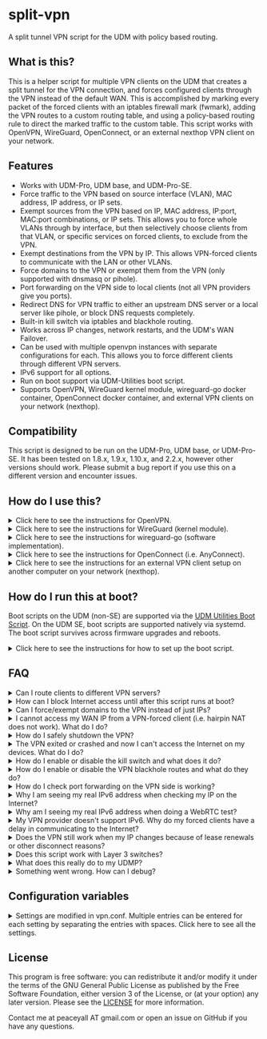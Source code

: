 # split-vpn
A split tunnel VPN script for the UDM with policy based routing.

## What is this?

This is a helper script for multiple VPN clients on the UDM that creates a split tunnel for the VPN connection, and forces configured clients through the VPN instead of the default WAN. This is accomplished by marking every packet of the forced clients with an iptables firewall mark (fwmark), adding the VPN routes to a custom routing table, and using a policy-based routing rule to direct the marked traffic to the custom table. This script works with OpenVPN, WireGuard, OpenConnect, or an external nexthop VPN client on your network. 

## Features

* Works with UDM-Pro, UDM base, and UDM-Pro-SE.
* Force traffic to the VPN based on source interface (VLAN), MAC address, IP address, or IP sets.
* Exempt sources from the VPN based on IP, MAC address, IP:port, MAC:port combinations, or IP sets. This allows you to force whole VLANs through by interface, but then selectively choose clients from that VLAN, or specific services on forced clients, to exclude from the VPN.
* Exempt destinations from the VPN by IP. This allows VPN-forced clients to communicate with the LAN or other VLANs.
* Force domains to the VPN or exempt them from the VPN (only supported with dnsmasq or pihole). 
* Port forwarding on the VPN side to local clients (not all VPN providers give you ports).
* Redirect DNS for VPN traffic to either an upstream DNS server or a local server like pihole, or block DNS requests completely.
* Built-in kill switch via iptables and blackhole routing.
* Works across IP changes, network restarts, and the UDM's WAN Failover.  
* Can be used with multiple openvpn instances with separate configurations for each. This allows you to force different clients through different VPN servers. 
* IPv6 support for all options.
* Run on boot support via UDM-Utilities boot script.
* Supports OpenVPN, WireGuard kernel module, wireguard-go docker container, OpenConnect docker container, and external VPN clients on your network (nexthop).

## Compatibility

This script is designed to be run on the UDM-Pro, UDM base, or UDM-Pro-SE. It has been tested on 1.8.x, 1.9.x, 1.10.x, and 2.2.x, however other versions should work. Please submit a bug report if you use this on a different version and encounter issues. 

## How do I use this?

<details>
  <summary>Click here to see the instructions for OpenVPN.</summary>

1. SSH into the UDM/P (assuming it's on 192.168.1.254).

    ```sh
    ssh root@192.168.1.254
    ```
    
2. Download the scripts package, extract it to `/mnt/data/split-vpn/vpn`, and give it executable permissions.

    ```sh
    cd /mnt/data
    mkdir -p /mnt/data/split-vpn && cd /mnt/data/split-vpn
    curl -L https://github.com/peacey/split-vpn/archive/main.zip | unzip - -o
    cp -rf split-vpn-main/vpn ./ && rm -rf split-vpn-main
    chmod +x vpn/*.sh vpn/hooks/*/*.sh vpn/vpnc-script
    ```
    
3. Create a directory for your VPN provider's openvpn configuration files, and copy your VPN's configuration files (certificates, config, password files, etc) and the sample vpn.conf from `/mnt/data/split-vpn/vpn/vpn.conf.sample`. NordVPN is used below as an example. 

    ```sh
    mkdir -p /mnt/data/split-vpn/openvpn/nordvpn
    cd /mnt/data/split-vpn/openvpn/nordvpn
    curl https://downloads.nordcdn.com/configs/files/ovpn_legacy/servers/us-ca40.nordvpn.com.udp1194.ovpn --out nordvpn.ovpn
    cp /mnt/data/split-vpn/vpn/vpn.conf.sample /mnt/data/split-vpn/openvpn/nordvpn/vpn.conf
    ```
    
4. If your VPN provider uses a username/password, put them in a `username_password.txt` file in the same directory as the configuration with the username on the first line and password on the second line. Then either: 
    * Edit your VPN provider's openvpn config you downloaded in step 3 to reference the username_password.txt file by adding/changing this directive: `auth-user-pass username_password.txt`.
    * Use the `--auth-user-pass username_password.txt` option when you run openvpn below in step 6 or 8. 
    
    NOTE: The username/password for openvpn are usually given to you in a file or in your VPN provider's online portal. They are usually not the same as your login to the VPN. 
5. Edit the `vpn.conf` file with your desired settings. See the explanation of each setting [below](#configuration-variables). 
6. Run OpenVPN in the foreground to test if everything is working properly.

    ```sh
    openvpn --config nordvpn.ovpn \
            --route-noexec --redirect-gateway def1 \
            --up /mnt/data/split-vpn/vpn/updown.sh \
            --down /mnt/data/split-vpn/vpn/updown.sh \
            --script-security 2
    ```
    
7. If the connection works, check each client to make sure they are on the VPN by doing the following.

    * Check if you are seeing the VPN IPs when you visit http://whatismyip.host/. You can also test from command line, by running the following commands from your clients. Make sure you are not seeing your real IP anywhere, either IPv4 or IPv6.
    
      ```sh
      curl -4 ifconfig.co
      curl -6 ifconfig.co
      ```
        
      If you are seeing your real IPv6 address above, make sure that you are forcing your client through IPv6 as well as IPv4, by forcing through interface, MAC address, or the IPv6 directly. If IPv6 is not supported by your VPN provider, the IPv6 check will time out and not return anything. You should never see your real IPv6 address. 

    * Check for DNS leaks with the Extended Test on https://www.dnsleaktest.com/. If you see a DNS leak, try redirecting DNS with the `DNS_IPV4_IP` and `DNS_IPV6_IP` options, or set `DNS_IPV6_IP="REJECT"` if your VPN provider does not support IPv6. 
    * Check for WebRTC leaks in your browser by visiting https://browserleaks.com/webrtc. If WebRTC is leaking your IPv6 IP, you need to disable WebRTC in your browser (if possible), or disable IPv6 completely by disabling it directly on your client or through the UDMP network settings for the client's VLAN.
    
8. If everything is working properly, stop the OpenVPN client by pressing Ctrl+C. Then, create a run script to run it in the background by creating a new file under the current directory called `run-vpn.sh`.

      ```sh
      #!/bin/sh
      # Load configuration and run openvpn
      cd /mnt/data/split-vpn/openvpn/nordvpn
      . ./vpn.conf
      # /mnt/data/split-vpn/vpn/updown.sh ${DEV} pre-up >pre-up.log 2>&1
      nohup openvpn --config nordvpn.ovpn \
                    --route-noexec --redirect-gateway def1 \
                    --up /mnt/data/split-vpn/vpn/updown.sh \
                    --down /mnt/data/split-vpn/vpn/updown.sh \
                    --dev-type tun --dev ${DEV} \
                    --script-security 2 \
                    --ping-restart 15 \
                    --mute-replay-warnings >openvpn.log 2>&1 &
      ```
    
    * Modify the `cd` line to point to the correct directory and the `--config` option to point to the right OpenVPN configuration file.
    * You can modify the command to change `--ping-restart` or other options as needed. The only requirement is that you run updown.sh script as the up/down script and `--route-noexec` to disable OpenVPN from adding routes to the default table instead of our custom one. In some cases, `--redirect-gateway def1` is needed to set the correct VPN gateway.
    * **Optional**: If you want to enable the killswitch to block Internet access to forced clients if OpenVPN crashes, set `KILLSWITCH=1` in the `vpn.conf` file before starting OpenVPN. If you also want to block Internet access to forced clients when you exit OpenVPN cleanly (with SIGTERM), then set `REMOVE_KILLSWITCH_ON_EXIT=0`.
    * **Optional**: Uncomment the pre-up line by removing the `# ` at the beginning of the line if you want to block Internet access for forced clients while the VPN is in the process of connecting. Keeping it commented out doesn't enable the iptables kill switch until after OpenVPN connects.
  
9. Give the run script executable permissions and run it once.
  
    ```sh
    chmod +x /mnt/data/split-vpn/openvpn/nordvpn/run-vpn.sh
    /mnt/data/split-vpn/openvpn/nordvpn/run-vpn.sh
    ```
  
    * If you need to bring down the VPN tunnel and rules, run `killall -TERM openvpn` to bring down all OpenVPN clients, or `kill -TERM $(pgrep -f "openvpn.*tun0")` to bring down the OpenVPN using tun0.
    
9. Now you can exit the UDM/P. If you would like to start the VPN client at boot, please read on to the next section. 
10. If your VPN provider doesn't support IPv6, it is recommended to disable IPv6 for that VLAN in the UDMP settings, or on the client, so that you don't encounter any delays. If you don't disable IPv6, clients on that network will try to communicate over IPv6 first and fail, then fallback to IPv4. This creates a delay that can be avoided if IPv6 is turned off completely for that network or client.

</details>

<details>
  <summary>Click here to see the instructions for WireGuard (kernel module).</summary>

  * **PREREQUISITE:** Make sure the WireGuard kernel module is installed via either [wireguard-kmod](https://github.com/tusc/wireguard-kmod) or a [custom kernel](https://github.com/fabianishere/udm-kernel-tools). The WireGuard tools (wg-quick, wg) also need to be installed (included with wireguard-kmod) and accessible from your PATH.
  * Make sure you run the wireguard setup script from [wireguard-kmod](https://github.com/tusc/wireguard-kmod) once.
  * Before continuing, test the installation of the module by running `modprobe wireguard` which should return nothing and no errors, and running `wg-quick` which should return the help and no errors. 
    * After you load the module, run `ip link add dev wg0 type wireguard` to test if you can add a wireguard interface successfully. If your UDM locks up and restarts when you do this, then the module is not compatible with your kernel. Check the [wireguard-kmod](https://github.com/tusc/wireguard-kmod) github or your custom kernel for more information.
    * If adding the interface succeeded, type `ip link del wg0` to delete the wireguard interface before continuing with the steps below.
  * Note that the kernel module is dependent on the software version of your UDMP because each software update usually brings a new kernel version. If you update the UDM/P software, you also need to update the kernel module to the new version once it is released (or compile your own module for the new kernel). The module will fail to run on a kernel it was not compiled for. Hence, you have to be careful that the UDMP doesn't perform a sofware update unexpectedly if you use this module. 
  
1. SSH into the UDM/P (assuming it's on 192.168.1.254).

    ```sh
    ssh root@192.168.1.254
    ```
  
2. Download the scripts package, extract it to `/mnt/data/split-vpn/vpn`, and give it executable permissions.

    ```sh
    cd /mnt/data
    mkdir -p /mnt/data/split-vpn && cd /mnt/data/split-vpn
    curl -L https://github.com/peacey/split-vpn/archive/main.zip | unzip - -o
    cp -rf split-vpn-main/vpn ./ && rm -rf split-vpn-main
    chmod +x vpn/*.sh vpn/hooks/*/*.sh vpn/vpnc-script
    ```
    
3. Create a directory for your WireGuard configuration files, copy the sample vpn.conf from `/mnt/data/split-vpn/vpn/vpn.conf.sample`, and copy your WireGuard configuration file (wg0.conf) or create it. As an example below, we are creating the wg0.conf file that mullvad provides and pasting the contents into it. You can use any name for your config instead of wg0 (e.g.: mullvad-ca2.conf) and this will be the interface name of the wireguard tunnel. 
  
    ```sh
    mkdir -p /mnt/data/split-vpn/wireguard/mullvad
    cd /mnt/data/split-vpn/wireguard/mullvad
    cp /mnt/data/split-vpn/vpn/vpn.conf.sample /mnt/data/split-vpn/wireguard/mullvad/vpn.conf
    vim wg0.conf
    ```
  
    * Press 'i' to start editing in vim, right click -> paste, press 'ESC' to exit insert mode, type ':wq' to save and exit.
  
4. In your WireGuard config (wg0.conf), set PostUp and PreDown to point to the updown.sh script, and Table to a custom route table number that you will use in this script's vpn.conf. Here is an example wg0.conf file:
  
    ```
    [Interface]
    PrivateKey = xxxxxxxxxxxxxxxxxxxxxxxxxxxxxxxxxxxxxx
    Address = 10.68.1.88/32,fc00:dddd:eeee:bb01::5:6666/128
    PostUp = sh /mnt/data/split-vpn/vpn/updown.sh %i up
    PreDown = sh /mnt/data/split-vpn/vpn/updown.sh %i down
    Table = 101

    [Peer]
    PublicKey = yyyyyyyyyyyyyyyyyyyyyyyyyyyyyyyyyyyyyyy
    AllowedIPs = 0.0.0.0/1,128.0.0.0/1,::/1,8000::/1
    Endpoint = [2607:f7a0:d:4::a02f]:51820
    ```
  
    In the above config, make sure to:
      * Comment out or remove the `DNS` line. Use the DNS settings in your `vpn.conf` file instead if you want to force your clients to use a certain DNS server. 
      * Set AllowedIPs to `0.0.0.0/1,128.0.0.0/1,::/1,8000::/1` to allow all IPv4 and IPv6 traffic through the VPN. Do not use `0.0.0.0/0,::/0` because it will interfere with the blackhole routes and won't allow wireguard to start. If you prefer to use `0.0.0.0/0,::/0`, disable blackhole routes by setting `DISABLE_BLACKHOLE=1` in your `vpn.conf` file so wireguard can start successfully. 
      * Remove any extra PreUp/PostUp/PreDown/PostDown lines that could interfere with the VPN script. 
      * You can remove or comment out the PreUp line if you do not want VPN-forced clients to lose Internet access if WireGuard does not start correctly.

5. Edit the `vpn.conf` file with your desired settings. See the explanation of each setting [below](#configuration-variables). Make sure that:
  
   * The option `DNS_IPV4_IP` and/or `DNS_IPV6_IP` is set to the DNS server you want to force for your clients, or set them to empty if you do not want to force any DNS. 
   * The option `VPN_PROVIDER` is set to "external".
   * The option `VPN_ENDPOINT_IPV4` or `VPN_ENDPOINT_IPV6` is set to your WireGuard server's IP as defined in `wg0.conf`'s `Endpoint` variable.
   * The option `ROUTE_TABLE` is the same number as `Table` in your `wg0.conf` file.
   * The option `DEV` is set to "wg0" or your interface's name if different (i.e.: the name of your .conf file).
  
6. Run wg-quick to start wireguard with your configuration and test if the connection worked. Replace wg0 with your interface name if different. 

    ```sh
    /mnt/data/wireguard/setup_wireguard.sh
    wg-quick up ./wg0.conf
    ```
  
    * You can skip the first line if you already setup the wireguard kernel module previously as instructed at [wireguard-kmod](https://github.com/tusc/wireguard-kmod).
    * Type `wg` to check your WireGuard connection and make sure you received a handshake. No handshake indicates something is wrong with your wireguard configuration. Double check your configuration's Private and Public key and other variables.
    * If you need to bring down the WireGuard tunnel, run `wg-quick down ./wg0.conf` in this folder (replace wg0.conf with your interface configuration if different).
    * Note that wg-quick up/down commands need to be run from this folder so the script can pick up the correct configuration file.
    
7. If the connection works, check each client to make sure they are on the VPN by doing the following.

    * Check if you are seeing the VPN IPs when you visit http://whatismyip.host/. You can also test from command line, by running the following commands from your clients (not the UDM/P). Make sure you are not seeing your real IP anywhere, either IPv4 or IPv6.
    
      ```sh
      curl -4 ifconfig.co
      curl -6 ifconfig.co
      ```
        
      If you are seeing your real IPv6 address above, make sure that you are forcing your client through IPv6 as well as IPv4, by forcing through interface, MAC address, or the IPv6 directly. If IPv6 is not supported by your VPN provider, the IPv6 check will time out and not return anything. You should never see your real IPv6 address. 

    * Check for DNS leaks with the Extended Test on https://www.dnsleaktest.com/. If you see a DNS leak, try redirecting DNS with the `DNS_IPV4_IP` and `DNS_IPV6_IP` options, or set `DNS_IPV6_IP="REJECT"` if your VPN provider does not support IPv6. 
    * Check for WebRTC leaks in your browser by visiting https://browserleaks.com/webrtc. If WebRTC is leaking your IPv6 IP, you need to disable WebRTC in your browser (if possible), or disable IPv6 completely by disabling it directly on your client or through the UDMP network settings for the client's VLAN.
    
8. If everything is working, create a run script called `run-vpn.sh` in the current directory so you can easily run this wireguard configuration. Fill the script with the following contents:
  
    ```sh
    #!/bin/sh

    # Set up the wireguard kernel module and tools
    /mnt/data/wireguard/setup_wireguard.sh

    # Load configuration and run wireguard
    cd /mnt/data/split-vpn/wireguard/mullvad
    . ./vpn.conf
    # /mnt/data/split-vpn/vpn/updown.sh ${DEV} pre-up >pre-up.log 2>&1
    wg-quick up ./${DEV}.conf >wireguard.log 2>&1
    cat wireguard.log
    ```
  
    * Modify the `cd` line to point to the correct directory. Make sure that the `DEV` variable in the `vpn.conf` file is set to the wireguard interface name (which should the same as the wireguard configuration filename without .conf).
    * **Optional**: If you want to block Internet access to forced clients if the wireguard tunnel is brought down via wg-quick, set `KILLSWITCH=1` and `REMOVE_KILLSWITCH_ON_EXIT=0` in the `vpn.conf` file.
    * **Optional**: Uncomment the pre-up line by removing the `# ` at the beginning of the line if you want to block Internet access for forced clients if wireguard fails to run. Keeping it commented out doesn't enable the iptables kill switch until after wireguard runs successfully.

9. Give the script executable permissions. You can run this script next time you want to start this wireguard configuration.
  
    ```sh
    chmod +x /mnt/data/split-vpn/wireguard/mullvad/run-vpn.sh
    ```
  
10. Now you can exit the UDM/P. If you would like to start the VPN client at boot, please read on to the next section. 

11. If your VPN provider doesn't support IPv6, it is recommended to disable IPv6 for that VLAN in the UDMP settings, or on the client, so that you don't encounter any delays. If you don't disable IPv6, clients on that network will try to communicate over IPv6 first and fail, then fallback to IPv4. This creates a delay that can be avoided if IPv6 is turned off completely for that network or client.
  
12. Note that the WireGuard protocol is practically stateless, so there is no way to know whether the connection stopped working except by checking that you didn't receive a handshake within 3 minutes or some higher interval. This means if you want to automatically bring down the split-vpn rules when WireGuard stops working and bring it back up when it starts working again, you need to write an external script to check the last handshake condition every few seconds and act on it (not covered here).

</details>

<details>
  <summary>Click here to see the instructions for wireguard-go (software implementation).</summary>

  * **PREREQUISITE:** Make sure the wireguard-go container is installed as instructed at the [wireguard-go repo](https://github.com/boostchicken/udm-utilities/tree/master/wireguard-go). After this step, you should have the directory `/mnt/data/wireguard` and the run script `/mnt/data/on_boot.d/20-wireguard.sh` installed.
    *   **NOTE:** This requires podman which comes pre-installed on the non-SE UDMs. For the UDM SE, you need to install podman first (instructions not included).
  * The wireguard-go container only supports a single interface - wg0. This means you cannot connect to multiple wireguard servers. If you want to use multiple servers with this script, then use the WireGuard kernel module instead as explained above. 
  * wireguard-go is a software implementation of WireGuard, and will have reduced performance compared to the kernel module. However, wireguard-go is not dependent on your UDM/P's kernel version, and will not break when your UDM/P updates.
  
1. SSH into the UDM/P (assuming it's on 192.168.1.254).

    ```sh
    ssh root@192.168.1.254
    ```
  
2. Download the scripts package, extract it to `/mnt/data/split-vpn/vpn`, and give it executable permissions.

    ```sh
    cd /mnt/data
    mkdir -p /mnt/data/split-vpn && cd /mnt/data/split-vpn
    curl -L https://github.com/peacey/split-vpn/archive/main.zip | unzip - -o
    cp -rf split-vpn-main/vpn ./ && rm -rf split-vpn-main
    chmod +x vpn/*.sh vpn/hooks/*/*.sh vpn/vpnc-script
    ```
    
3. Create a directory for your WireGuard configuration files under `/mnt/data/wireguard` if not created already, copy the sample vpn.conf from `/mnt/data/split-vpn/vpn/vpn.conf.sample`, and copy your WireGuard configuration file (wg0.conf) or create it. As an example below, we are creating the wg0.conf file that mullvad provides and pasting the contents into it. You can only use wg0.conf and not any other name because the wireguard-go container expects this configuration file. 
  
    ```sh
    mkdir -p /mnt/data/wireguard
    cd /mnt/data/wireguard
    cp /mnt/data/split-vpn/vpn/vpn.conf.sample /mnt/data/wireguard/vpn.conf
    vim wg0.conf
    ```
  
    * Press 'i' to start editing, right click -> paste, press 'ESC' to exit insert mode, type ':wq' to save and exit.

  
4. In your WireGuard config (wg0.conf), set Table to a custom route table number that you will use in this script's vpn.conf. Here is an example wg0.conf file:
  
    ```
    [Interface]
    PrivateKey = xxxxxxxxxxxxxxxxxxxxxxxxxxxxxxxxxxxxxx
    Address = 10.68.1.88/32,fc00:dddd:eeee:bb01::5:6666/128
    Table = 101

    [Peer]
    PublicKey = yyyyyyyyyyyyyyyyyyyyyyyyyyyyyyyyyyyyyyy
    AllowedIPs = 0.0.0.0/1,128.0.0.0/1,::/1,8000::/1
    Endpoint = [2607:f7a0:d:4::a02f]:51820
    ```
  
    In the above config, make sure to:
      * Comment out or remove the `DNS` line. Use the DNS settings in your `vpn.conf` file instead if you want to force your clients to use a certain DNS server. 
      * Set AllowedIPs to `0.0.0.0/1,128.0.0.0/1,::/1,8000::/1` to allow all IPv4 and IPv6 traffic through the VPN. Do not use `0.0.0.0/0,::/0` because it will interfere with the blackhole routes and won't allow wireguard to start. If you prefer to use `0.0.0.0/0,::/0`, disable blackhole routes by setting `DISABLE_BLACKHOLE=1` in your `vpn.conf` file so wireguard can start successfully. 
      * Remove any extra PreUp/PostUp/PreDown/PostDown lines that could interfere with the VPN script.
      * Do not use PreUp/PostUp/PreDown to call the split-vpn script (like in the wireguard kernel module case) because the container will not have access to the location of the script. Instead, we will call the script manually after bringing the interface up/down as instructed below. 

5. Edit the `vpn.conf` file with your desired settings. See the explanation of each setting [below](#configuration-variables). Make sure that:
  
   * The option `DNS_IPV4_IP` and/or `DNS_IPV6_IP` is set to the DNS server you want to force for your clients, or set them to empty if you do not want to force any DNS. 
   * The option `VPN_PROVIDER` is set to "external".
   * The option `VPN_ENDPOINT_IPV4` or `VPN_ENDPOINT_IPV6` is set to your WireGuard server's IP as defined in `wg0.conf`'s `Endpoint` variable.
   * The option `ROUTE_TABLE` is the same number as `Table` in your `wg0.conf` file.
   * The option `DEV` is set to "wg0".

6. Create a run script called `run-vpn.sh` in this current directory and fill it with the following:
  
    ```sh
    #!/bin/sh
    CONTAINER=wireguard

    # Change to the directory with the wireguard configuration.
    cd /mnt/data/wireguard

    # Start the split-vpn pre-up hook.
    # /mnt/data/split-vpn/vpn/updown.sh wg0 pre-up >pre-up.log 2>&1

    # Starts a wireguard container that is deleted after it is stopped.
    # All configs stored in /mnt/data/wireguard
    if podman container exists ${CONTAINER}; then
      podman start ${CONTAINER}
    else
      podman run -i -d --rm --net=host --name ${CONTAINER} --privileged \
        -v /mnt/data/wireguard:/etc/wireguard \
        -v /dev/net/tun:/dev/net/tun \
        -e LOG_LEVEL=info -e WG_COLOR_MODE=always \
        masipcat/wireguard-go:latest-arm64v8
    fi

    # Run the split-vpn up hook if wireguard starts successfully within 5 seconds.
    started=0
    for i in $(seq 1 5); do
            podman exec -it wireguard test -S "/var/run/wireguard/wg0.sock" >/dev/null 2>&1
            if [ $? = 0 ]; then
                    started=1
                    break
            fi
            sleep 1
    done
    if [ $started = 1 ]; then
            echo "wireguard-go started successfully." > wireguard.log
            /mnt/data/split-vpn/vpn/updown.sh wg0 up >> wireguard.log 2>&1
    else
            echo "Error: wireguard-go did not start up correctly within 5 seconds." > wireguard.log
    fi
    cat wireguard.log
    ```
  
    * The above script will wait up to 5 seconds for the wireguard-go container to start before running the split-vpn up hook to set up the split-vpn rules. The split-vpn up hook will not be run if wireguard-go did not start up correctly.
    * Make sure to delete the old run script (`/mnt/data/on_boot.d/20-wireguard.sh`) if you installed it previously with wireguard-go.
    * **Optional**: If you want to block Internet access to forced clients if the wireguard tunnel is brought down via wg-quick, set `KILLSWITCH=1` and `REMOVE_KILLSWITCH_ON_EXIT=0` in the `vpn.conf` file.
    * **Optional**: Uncomment the pre-up line by removing the `# ` at the beginning of the line if you want to block Internet access for forced clients if wireguard fails to run. Keeping it commented out doesn't enable the iptables kill switch until after wireguard runs successfully.

7. Give the run script executable permissions and run the run script.
  
    ```sh
    chmod +x /mnt/data/wireguard/run-vpn.sh
    /mnt/data/wireguard/run-vpn.sh
    ```
  
8. If wireguard-go started successfully, check that the connection worked by seeing if you received a handshake with the following command:
  
    ```sh
    podman exec -it wireguard wg
    ```
  
    * No handshake in the above output indicates something is wrong with your wireguard configuration. Double check your configuration's Private and Public key and other variables.
    * If you need to bring down the WireGuard tunnel and resume normal Internet access to your forced clients, run the following commands in this folder:
  
      ```sh
      cd /mnt/data/wireguard
      podman stop wireguard
      /mnt/data/split-vpn/vpn/updown.sh wg0 down
      ```
  
    * Note that split-vpn up/down commands need to be run from this folder so that split-vpn can pick up the correct configuration file.
    
9. If the connection works, check each client to make sure they are on the VPN by doing the following.

    * Check if you are seeing the VPN IPs when you visit http://whatismyip.host/. You can also test from command line, by running the following commands from your clients (not the UDM/P). Make sure you are not seeing your real IP anywhere, either IPv4 or IPv6.
    
      ```sh
      curl -4 ifconfig.co
      curl -6 ifconfig.co
      ```
        
      If you are seeing your real IPv6 address above, make sure that you are forcing your client through IPv6 as well as IPv4, by forcing through interface, MAC address, or the IPv6 directly. If IPv6 is not supported by your VPN provider, the IPv6 check will time out and not return anything. You should never see your real IPv6 address. 

    * Check for DNS leaks with the Extended Test on https://www.dnsleaktest.com/. If you see a DNS leak, try redirecting DNS with the `DNS_IPV4_IP` and `DNS_IPV6_IP` options, or set `DNS_IPV6_IP="REJECT"` if your VPN provider does not support IPv6. 
    * Check for WebRTC leaks in your browser by visiting https://browserleaks.com/webrtc. If WebRTC is leaking your IPv6 IP, you need to disable WebRTC in your browser (if possible), or disable IPv6 completely by disabling it directly on your client or through the UDMP network settings for the client's VLAN.
    
10. If you want to continue blocking Internet access to forced clients after the wireguard tunnel is brought down via the split-vpn down command, set `KILLSWITCH=1` and `REMOVE_KILLSWITCH_ON_EXIT=0` in the `vpn.conf` file. 
    
11. Now you can exit the UDM/P. If you would like to start the VPN client at boot, please read on to the next section. 

12. If your VPN provider doesn't support IPv6, it is recommended to disable IPv6 for that VLAN in the UDMP settings, or on the client, so that you don't encounter any delays. If you don't disable IPv6, clients on that network will try to communicate over IPv6 first and fail, then fallback to IPv4. This creates a delay that can be avoided if IPv6 is turned off completely for that network or client.
  
13. Note that the WireGuard protocol is practically stateless, so there is no way to know whether the connection stopped working except by checking that you didn't receive a handshake within 3 minutes or some higher interval. This means if you want to automatically bring down the split-vpn rules when WireGuard stops working and bring it back up when it starts working again, you need to write an external script to check the last handshake condition every few seconds and act on it (not covered here).
  
</details>

<details>
  <summary>Click here to see the instructions for OpenConnect (i.e. AnyConnect).</summary>
  
  **NOTE:** This requires podman which comes pre-installed on the non-SE UDMs. For the UDM SE, you need to install podman first (instructions not included).

1. SSH into the UDM/P (assuming it's on 192.168.1.254).

    ```sh
    ssh root@192.168.1.254
    ```
  
2. Download the scripts package, extract it to `/mnt/data/split-vpn/vpn`, and give it executable permissions.

    ```sh
    cd /mnt/data
    mkdir -p /mnt/data/split-vpn && cd /mnt/data/split-vpn
    curl -L https://github.com/peacey/split-vpn/archive/main.zip | unzip - -o
    cp -rf split-vpn-main/vpn ./ && rm -rf split-vpn-main
    chmod +x vpn/*.sh vpn/hooks/*/*.sh vpn/vpnc-script
    ```
    
3. Create a directory for your OpenConnect configuration files under `/mnt/data/split-vpn/openconnect`, copy the sample vpn.conf from `/mnt/data/split-vpn/vpn/vpn.conf.sample`, and copy any certificates needed or other client files for your configuration. As an example below, we are going to connect a server that only uses a username/password, so no certificate is needed, but we have to create a password.txt file and put the password inside it.
  
    ```sh
    mkdir -p /mnt/data/split-vpn/openconnect/server1
    cd /mnt/data/split-vpn/openconnect/server1
    cp /mnt/data/split-vpn/vpn/vpn.conf.sample vpn.conf
    echo "mypassword" > password.txt
    ```
  
4. Edit the `vpn.conf` file in this folder with your desired settings. See the explanation of each setting below. Make sure that:

    * The options `DNS_IPV4_IP` and `DNS_IPV6_IP` are set to "DHCP" if you want to force VPN-forced clients to use the DNS provided by the VPN server. 
    * The option `VPN_PROVIDER` is set to "openconnect". This is required for the script to work with OpenConnect.
  
5. In the current folder, create a run script that will run the OpenConnect container called `run-vpn.sh`, and fill it with the following code:
  
    * Tip: Run the vim text editor using `vim run-vpn.sh`, press 'i' to enter insert mode, right click on vim -> paste, press 'ESC' to exit insert mode, type ':wq' to save and exit.
  
    ```sh
    #!/bin/sh
    cd "/mnt/data/split-vpn/openconnect/server1"
    . ./vpn.conf
    podman rm -f openconnect-${DEV} >/dev/null 2>&1
    /mnt/data/split-vpn/vpn/updown.sh ${DEV} pre-up
    podman run -id --privileged  --name=openconnect-${DEV} \
        --network host --pid=host \
        -e TZ="$(cat /etc/timezone)" \
        -v "${PWD}:/etc/split-vpn/config" \
        -v "/mnt/data/split-vpn/vpn:/etc/split-vpn/vpn" \
        -w "/etc/split-vpn/config" \
        --restart on-failure \
        peacey/udm-openconnect \
        bash -c "openconnect -s /etc/split-vpn/vpn/vpnc-script -i ${DEV} --reconnect-timeout 1 -u myusername --passwd-on-stdin vpn.server1.com < password.txt &> openconnect.log"
    ```
    
    * Make sure the 2nd line points to the correct directory with your vpn configuration files.
    * You can modify the options to openconnect in the last line for other authentication types (like certificates). See the OpenConnect authentication options [here](https://www.infradead.org/openconnect/connecting.html). These parameters are for a server that uses a username/password to login.
    * Make sure you change "myusername" in the last line to your username, and "vpn.server1.com" to your VPN server's domain or IP. Make sure you also created the password.txt file with your password.
    * The `--restart on-failure` will make podman try to restart the VPN connection if OpenConnect exits because of a connection error. You can also modify the reconnect timeout via the `--reconnect-timeout 1` option to openconnect in the last line.
    * If you do not want to run the VPN in the background (e.g. for testing), remove the "d" from `podman run -id` in the 5th line.
    * This code writes the output to openconnect.log in the current folder. 
  
6. Give the script executable permissions.
  
  ```sh
  chmod +x run-vpn.sh
  ```
  
7. Run the script from the configuration folder.
  
  ```sh
  ./run-vpn.sh
  ```
  
  * If you need to bring down the tunnel to restore Internet access to forced clients, run:
    
    ```sh
    killall -TERM openconnect
    podman rm -f openconnect-tun0
    ````
    * Replace tun0 in the last line with the DEV you configured in vpn.conf (default is tun0). You can also use `kill -TERM $(pgrep -f "openconnect.*tun0")` to kill only the tun0 openconnect instance if you have multiple servers connected.
  
8. The first time the script runs, it will download the OpenConnect docker container. If the container ran successfully, you should see a random string of numbers and letters. Warnings about major/minor number can be ignored. 
    
    * If the script ran successfully, check the `openconnect.log` file by running `cat openconnect.log`. If the connection is working, you should see that OpenConnect established a connection without errors and that split-vpn ran.
  
9. If the connection works, check each client to make sure they are on the VPN by doing the following.

    * Check if you are seeing the VPN IPs when you visit http://whatismyip.host/. You can also test from command line, by running the following commands from your clients (not the UDM/P). Make sure you are not seeing your real IP anywhere, either IPv4 or IPv6.
    
      ```sh
      curl -4 ifconfig.co
      curl -6 ifconfig.co
      ```
        
      If you are seeing your real IPv6 address above, make sure that you are forcing your client through IPv6 as well as IPv4, by forcing through interface, MAC address, or the IPv6 directly. If IPv6 is not supported by your VPN provider, the IPv6 check will time out and not return anything. You should never see your real IPv6 address. 

    * Check for DNS leaks with the Extended Test on https://www.dnsleaktest.com/. If you see a DNS leak, try redirecting DNS with the `DNS_IPV4_IP` and `DNS_IPV6_IP` options, or set `DNS_IPV6_IP="REJECT"` if your VPN provider does not support IPv6. 
    * Check for WebRTC leaks in your browser by visiting https://browserleaks.com/webrtc. If WebRTC is leaking your IPv6 IP, you need to disable WebRTC in your browser (if possible), or disable IPv6 completely by disabling it directly on your client or through the UDMP network settings for the client's VLAN.
    
10. If you want to continue blocking Internet access to forced clients after the openconnect client is shut down, set `KILLSWITCH=1` and `REMOVE_KILLSWITCH_ON_EXIT=0` in the `vpn.conf` file. 
    
11. Now you can exit the UDM/P. If you would like to start the VPN client at boot, please read on to the next section. 

12. If your VPN provider doesn't support IPv6, it is recommended to disable IPv6 for that VLAN in the UDMP settings, or on the client, so that you don't encounter any delays. If you don't disable IPv6, clients on that network will try to communicate over IPv6 first and fail, then fallback to IPv4. This creates a delay that can be avoided if IPv6 is turned off completely for that network or client.
  
</details>

<details>
  <summary>Click here to see the instructions for an external VPN client setup on another computer on your network (nexthop).</summary>

  * **PREREQUISITE:** Make sure your computer is connected to the VPN and is setup to forward IPv4 and IPv6 packets. You also need to setup a masquerade/SNAT rule on the VPN tunnel interface to make forwarded traffic work properly on the Internet. 
    * On a Linux system, the following commands run as root set up IP forwarding and masquerade rules (assuming tun0 is your VPN tunnel interface). These commands have to be run on the VPN computer, not the UDM.

      ```sh
      sysctl -w net.ipv4.ip_forward=1
      sysctl -w net.ipv6.conf.all.forwarding=1
      sysctl -w net.ipv6.conf.default.forwarding=1
      iptables -t nat -A POSTROUTING -o tun0 -j MASQUERADE
      ip6tables -t nat -A POSTROUTING -o tun0 -j MASQUERADE
      ```
  
1. After your VPN computer is set up correctly, SSH into the UDM/P (assuming it's on 192.168.1.254).

    ```sh
    ssh root@192.168.1.254
    ```
  
2. Download the scripts package, extract it to `/mnt/data/split-vpn/vpn`, and give it executable permissions.

    ```sh
    cd /mnt/data
    mkdir -p /mnt/data/split-vpn && cd /mnt/data/split-vpn
    curl -L https://github.com/peacey/split-vpn/archive/main.zip | unzip - -o
    cp -rf split-vpn-main/vpn ./ && rm -rf split-vpn-main
    chmod +x vpn/*.sh vpn/hooks/*/*.sh vpn/vpnc-script
    ```
    
3. Create a directory for your VPN configuration, and copy the sample vpn.conf from `/mnt/data/split-vpn/vpn/vpn.conf.sample`.
  
    ```sh
    mkdir -p /mnt/data/split-vpn/nexthop/mycomputer
    cd /mnt/data/split-vpn/nexthop/mycomputer
    cp /mnt/data/split-vpn/vpn/vpn.conf.sample vpn.conf
    ```

4. Edit the `vpn.conf` file with your desired settings. See the explanation of each setting [below](#configuration-variables). Make sure that:
  
   * The option `GATEWAY_TABLE` is set to "disabled" if your nexthop computer is on your LAN (most likely it is, as you wouldn't want to send unencrypted traffic over your WAN). The connection will not work if GATEWAY_TABLE is not set to "disabled" for LAN computers. 
   * The option `VPN_PROVIDER` is set to "nexthop".
   * The option `VPN_ENDPOINT_IPV4` and `VPN_ENDPOINT_IPV6` is set to the IP of the computer on your network that is running the VPN client that you want to redirect traffic to. If your VPN computer does not support IPv6, then only set the IPv4 address. 
   * The option `DEV` is set to the bridge interface that your VPN computer is on, for example "br0" for main LAN or "br6" for VLAN 6 (i.e.: VLAN X is on interface brX).
  
5. Run the split-vpn up command in this folder to bring up the rules to force traffic to the VPN. Change "br0" to the interface your VPN computer is on, and "mycomputer" to the nickname you want to refer to this computer with when you bring down the VPN connection. 

    ```sh
    /mnt/data/split-vpn/vpn/updown.sh br0 up mycomputer
    ```
  
      * If you need to bring down the WireGuard tunnel and resume normal Internet access to your forced clients, run the following commands in this folder:
  
      ```sh
      cd /mnt/data/split-vpn/nexthop/mycomputer
      /mnt/data/split-vpn/vpn/updown.sh br0 down mycomputer
      ```
  
6. Check each client to make sure they are on the VPN by doing the following.

    * Check if you are seeing the VPN IPs when you visit http://whatismyip.host/. You can also test from command line, by running the following commands from your clients (not the UDM/P). Make sure you are not seeing your real IP anywhere, either IPv4 or IPv6.
    
      ```sh
      curl -4 ifconfig.co
      curl -6 ifconfig.co
      ```
        
      If you are seeing your real IPv6 address above, make sure that you are forcing your client through IPv6 as well as IPv4, by forcing through interface, MAC address, or the IPv6 directly. If IPv6 is not supported by your VPN provider, the IPv6 check will time out and not return anything. You should never see your real IPv6 address. 

    * Check for DNS leaks with the Extended Test on https://www.dnsleaktest.com/. If you see a DNS leak, try redirecting DNS with the `DNS_IPV4_IP` and `DNS_IPV6_IP` options, or set `DNS_IPV6_IP="REJECT"` if your VPN provider does not support IPv6. 
    * Check for WebRTC leaks in your browser by visiting https://browserleaks.com/webrtc. If WebRTC is leaking your IPv6 IP, you need to disable WebRTC in your browser (if possible), or disable IPv6 completely by disabling it directly on your client or through the UDMP network settings for the client's VLAN.
    
7. If everything is working, create a run script called `run-vpn.sh` in the current directory so you can easily run this configuration. Fill the script with the following contents:

    ```sh
    #!/bin/sh
    
    # Load configuration and bring routes up
    cd /mnt/data/split-vpn/nexthop/mycomputer
    . ./vpn.conf
    /mnt/data/split-vpn/vpn/updown.sh ${DEV} up mycomputer
    ```
  
    * Modify the `cd` line to point to the correct directory.
    * **Optional**: If you want to block Internet access to forced clients if the VPN tunnel is brought down with the updown script, set `KILLSWITCH=1` and `REMOVE_KILLSWITCH_ON_EXIT=0` in the `vpn.conf` file.
    
8. Now you can exit the UDM/P. If you would like to start the VPN client at boot, please read on to the next section. 

9. If your VPN provider doesn't support IPv6, it is recommended to disable IPv6 for that VLAN in the UDMP settings, or on the client, so that you don't encounter any delays. If you don't disable IPv6, clients on that network will try to communicate over IPv6 first and fail, then fallback to IPv4. This creates a delay that can be avoided if IPv6 is turned off completely for that network or client.

</details>

## How do I run this at boot?

Boot scripts on the UDM (non-SE) are supported via the [UDM Utilities Boot Script](https://github.com/boostchicken/udm-utilities/tree/master/on-boot-script). On the UDM SE, boot scripts are supported natively via systemd. The boot script survives across firmware upgrades and reboots.
  
<details>
  <summary>Click here to see the instructions for how to set up the boot script.</summary>
  
**PREREQUISITE**:
  * For the non-SE UDM base or Pro, set-up UDM Utilities Boot Script by following the instructions [here](https://github.com/boostchicken/udm-utilities/blob/master/on-boot-script/README.md) before following the instructions below.
  * For the UDM-Pro-SE, run the following commands to install a boot service for the VPN script.
    ```sh
    curl -o /etc/systemd/system/run-vpn.service https://raw.githubusercontent.com/peacey/split-vpn/main/systemd/run-vpn.service
    systemctl daemon-reload
    systemctl enable run-vpn
    ```
  
  1. Create a master run script under `/mnt/data/split-vpn/run-vpn.sh` that will be used to run your VPNs. In this master script, call the run script of each VPN client that you want to run at boot (the run script should have been created if you followed the instructions [above](#how-do-i-use-this)). For example, here we are running a wireguard client and an OpenVPN client.
  
      ```sh
      #!/bin/sh
      /mnt/data/split-vpn/wireguard/mullvad/run-vpn.sh
      /mnt/data/split-vpn/openvpn/nordvpn/run-vpn.sh
      ```
  
      * You can run as many VPN clients as you want. 
        * Make sure you use a separate directory for each VPN server, and give each one a vpn.conf file with the clients you wish to force through them. 
        * Make sure the options `ROUTE_TABLE`, `MARK`, `PREFIX`, `PREF`, and `DEV` are unique for each `vpn.conf` file so the different VPN servers don't share the same tunnel device, route table, or fwmark. If you are using nexthop, DEV does not have to be unique. 
        * Make sure you first created the run-vpn.sh run scripts in each configuration directory as instructed above in [How do I use this?](#how-do-i-use-this).
        * For wireguard-go, only one client is supported. If you want to run multiple wireguard instances, use the wireguard kernel module instead.
  
  2. Give the master run script executable permissions. 
  
      ```sh
      chmod +x /mnt/data/split-vpn/run-vpn.sh
      ```
  
  3. If you are using the non-SE UDM/P, link the master run script to the on_boot.d directory.
  
      ```sh
      ln -s /mnt/data/split-vpn/run-vpn.sh /mnt/data/on_boot.d/99-run-vpn.sh
      ```
  
      * This step is not needed on the UDM SE because the boot service that was installed in the prerequisite instructions above (run-vpn.service) runs the master run script directly from `/mnt/data/split-vpn/run-vpn.sh`.
  
  4. That's it. Now the VPN will start at every boot. 
  
  5. Note that there is a short period between when the UDMP starts and when this script runs. This means there is a few seconds when the UDMP starts up when your forced clients **WILL** have access to your WAN and might leak their real IP, because the kill switch has not been activated yet. Read the question *How can I block Internet access until after this script runs at boot?* in the [FAQ below](#faq) to see how to solve this problem and block Internet access until after this script runs. 
  
</details>

## FAQ

<details>  
  <summary>Can I route clients to different VPN servers?</summary>
  
  * Yes you can. Create a master run script as instructed in [How do I run this at boot?](#how-do-i-run-this-at-boot) and add your individual VPN run scripts to that. Do not install the boot service if you do not want to run the script at boot. 
  * Multiple wireguard-go clients is currently not supported. Use the kernel module for multiple wireguard clients.
  
</details>
  
<details>
  <summary>How can I block Internet access until after this script runs at boot?</summary>
    
  * If you want to ensure that there is no Internet access BEFORE this script runs at boot, you can add blackhole static routes in the Unifi Settings that will block all Internet access (including non-VPN Internet) until they are removed by this script. The blackhole routes will be removed when this script starts to restore Internet access only after the killswitch has been activated. If you want to do this for maximum protection at boot up, follow these instructions:

      1. Go to your Unifi Network Settings, and add the following static routes. If you're using the New Settings, this is under Advanced Features -> Advanced Gateway Settings -> Static Routes. For Old Settings, this is under Settings -> Routing and Firewall -> Static Routes. Add these routes which cover all IP ranges:

          * **Name:** VPN Blackhole. **Destination:** 0.0.0.0/1. **Static Route Type:** Black Hole. **Enabled.**
          * **Name:** VPN Blackhole. **Destination:** 128.0.0.0/1. **Static Route Type:** Black Hole. **Enabled.**
          * **Name:** VPN Blackhole. **Destination:** ::/1. **Static Route Type:** Black Hole. **Enabled.**
          * **Name:** VPN Blackhole. **Destination:** 8000::/1. **Static Route Type:** Black Hole. **Enabled.**

      2. In your vpn.conf, set the option `REMOVE_STARTUP_BLACKHOLES=1`. This is required or else the script will not delete the blackhole routes at startup, and you will not have Internet access on ANY client, not just the VPN-forced clients, until you delete the blackhole routes manually or disable them in the Unifi Settings.

      3. In your run script above, make sure you did NOT comment out the pre-up line. That is the line that removes the blackhole routes at startup.

      4. **Note that once you do this, you will lose Internet access for ALL clients until you run the VPN run script above**, or were running it before with the `REMOVE_STARTUP_BLACKHOLES=1` option. The split-vpn script stays running in the background to monitor if the the blackhole routes are added by the system again (which happens when your IP changes or when route settings are changed). The blackhole routes will be deleted immediately when they're added by the system.
  
</details>
  
<details>
  <summary>Can I force/exempt domains to the VPN instead of just IPs?</summary>
  
  * Yes you can if you are using dnsmasq or pihole. Please see the [instructions here](ipsets/README.md) for how to set this up.
  
</details>

<details>
  <summary>I cannot access my WAN IP from a VPN-forced client (i.e. hairpin NAT does not work). What do I do?</summary>

  * In order for hairpin NAT to work, you need to exempt your WAN IPs from the VPN. You can do this in one of two ways:
  
    * If your WAN IP address is static and doesn't change, add your WAN's IPv4 address to `EXEMPT_DESTINATIONS_IPV4` and your IPv6 address to `EXEMPT_DESTINATIONS_IPV6`.
  
    * If your WAN IP changes often and you do not want to keep updating it in the script, exempt the Unifi provided IP sets that store your IPs by using the `EXEMPT_IPSETS` option. These IP sets are labelled `UBIOS_ADDRv4_<interface>`/`UBIOS_ADDRv6_<interface>` and are dynamically updated by Unifi when your WAN IP changes. For example, to exempt the WAN IP of eth8, use the following option. Note that for prefix delegation, the WAN IPv6 addresses are stored on the bridge interfaces, not the eth interfaces so make sure to add the bridge interface for IPv6 hairpin NAT. 
  
      ```sh
      EXEMPT_IPSETS="UBIOS_ADDRv4_eth8:dst UBIOS_ADDRv6_br0:dst"
      ```
  
</details>  

<details>
  <summary>How do I safely shutdown the VPN?</summary>
    
  * Run the following commands for your VPN type to bring down the VPN. Kill switch and iptables rules will only be removed if the option `REMOVE_KILLSWITCH_ON_EXIT` is set to 1.
  * If you set `REMOVE_KILLSWITCH_ON_EXIT=0` and want to recover Internet access for forced clients, please read the next question after you bring down the VPN.
  
    * **OpenVPN:** Send the openvpn process the TERM signal to bring it down.

        1. If you want to kill all openvpn instances.

            ```sh
            killall -TERM openvpn
            ```

        2. If you want to kill a specific openvpn instance using tun0.

            ```sh
            kill -TERM $(pgrep -f "openvpn.*tun0")
            ```
  
    * **WireGuard (kernel module):** Change to the directory of your vpn.conf configuration and run the wg-quick down command.
  
      ```sh
      cd /mnt/data/split-vpn/wireguard/mullvad
      wg-quick down ./wg0.conf
      ```
  
    * **wireguard-go:** Stop the container and run the split-vpn down command in the wireguard configuration directory.
    
      ```sh
      cd /mnt/data/wireguard
      podman stop wireguard
      /mnt/data/split-vpn/vpn/updown.sh wg0 down
      ```
  
    * **OpenConnect:** Send the openconnect process the TERM signal to bring it down.

        1. If you want to kill all openconnect instances.

            ```sh
            killall -TERM openconnect
            ```

        2. If you want to kill a specific openconnect instance using tun0.

            ```sh
            kill -TERM $(pgrep -f "openconnect.*tun0")
            ```
  
    * **Nexthop:** Change to the directory of your vpn.conf configuration and run the split-vpn down command. Make sure to use the correct nickname and interface.
  
      ```sh
      cd /mnt/data/split-vpn/nexthop/mycomputer
      /mnt/data/split-vpn/vpn/updown.sh br0 down mycomputer
      ```
  
</details>

<details>
  <summary>The VPN exited or crashed and now I can't access the Internet on my devices. What do I do?</summary>
  
  * When the VPN process crashes, there is no cleanup done for the iptables rules and the kill switch is still active (if the kill switch is enabled). This is also the case for a clean exit when you set the option `REMOVE_KILLSWITCH_ON_EXIT=0`. This is a safety feature so that there are no leaks if the VPN crashes. To recover the connection, do the following:
  
    * If you don't want to delete the kill switch and leak your real IP, re-run the run script or command to bring the VPN back up again.

    * If you want to delete the kill switch so your forced clients can access your normal Internet again, change to the directory with the vpn.conf file and run the following command (replace tun0 with the device you defined in the config file). This command applies to all VPN types (OpenVPN, WireGuard, OpenConnect, Nexthop).
    
        ```sh
        cd /mnt/data/split-vpn/openvpn/nordvpn
        /mnt/data/split-vpn/vpn/updown.sh tun0 force-down
        ```
        
    * If you added blackhole routes and deleted the kill switch in the previous step, make sure to disable the blackhole routes in the Unifi Settings or you might suddenly lose Internet access when the blackhole routes are re-added by the system.
      
</details>

<details>
  <summary>How do I enable or disable the kill switch and what does it do?</summary>
  
  * The kill switch disables Internet access for VPN-forced clients if the VPN crashes or exits. This is good for when you do not want to leak your real IP if the VPN crashes or exits prematurely. Follow the instructions below to enable or disable the kill switch.
  
    1. To enable the kill switch, set `KILLSWITCH=1` in the `vpn.conf` file. If you want the kill switch to remain even when you bring down the VPN cleanly (not just when it crashes), then set `REMOVE_KILLSWITCH_ON_EXIT=0` as well. 

    2. To disable the kill switch, set `KILLSWITCH=0` and `REMOVE_KILLSWITCH_ON_EXIT=1`. Note that there will be nothing preventing your VPN-forced clients from leaking their real IP if you disable the kill switch. 

    3. If you previously had the kill switch enabled and want to disable it after a crash or exit to recover Internet access, read the previous question. 
  
</details>
  
<details>
  <summary>How do I enable or disable the VPN blackhole routes and what do they do?</summary>
  
  * The VPN blackhole routes are added to the custom route table before the VPN routes are added. The blackhole routes prevent Internet access on VPN-forced clients if the VPN started successfully but the VPN routes were not added because of some problem. Note this is not the same as the Unifi system-wide blackhole routes to prevent Internet access on startup before the VPN script runs (outlined in the boot section above).
  
    1. To enable the VPN blackhole routes, make sure `DISABLE_BLACKHOLE=0` or the variable is not set in your vpn.conf (default).
  
    2. To disable the VPN blackhole routes, set `DISABLE_BLACKHOLE=1` in your vpn.conf. This is not recommended unless you do not care about your real IP leaking. 
  
</details>

<details>
  <summary>How do I check port forwarding on the VPN side is working?</summary>
  
  * Use a port checking tool (like https://websistent.com/tools/open-port-check-tool/) and enter your VPN IP and VPN port number to test. Check both IPv6 and IPv4 if using both. 
  * Alternatively, you can run the following command on your client which tells your IP and if the port is open. Make sure you are not seeing your real IP here and that the status for the port is reachable. Replace 21674 with your VPN port number. 
  
    ```sh
     curl -4 https://am.i.mullvad.net/port/21674
     curl -6 https://am.i.mullvad.net/port/21674
     ```
     
</details>

<details>
  <summary>Why I am seeing my real IPv6 address when checking my IP on the Internet?</summary>
  
  * You shouldn't be seeing your real IPv6 address anywhere if you forced your clients over IPv6, even if your VPN doesn't support IPv6. Make sure that you are forcing your client through IPv6 as well as IPv4, by forcing through interface (`FORCED_SOURCE_INTERFACE`), MAC address (`FORCED_SOURCE_MAC`), or the IPv6 directly (`FORCED_SOURCE_IPV6`). 
  
  * If IPv6 is not supported by your VPN provider, IPv6 traffic should time out or be refused. For additional security if your VPN provider doesn't support IPv6, it is recommended to set the `DNS_IPV6_IP` option to "REJECT", or disable IPv6 for that network in the UDMP settings, so that IPv6 DNS leaks do not occur.
     
</details>

<details>
  <summary>Why am I seeing my real IPv6 address when doing a WebRTC test?</summary>
  
  * WebRTC is an audio/video protocol that allows browsers to get your IPs via JavaScript. WebRTC cannot be completely disabled at the network level because some browsers check the network interface directly to see what IP to return. Since IPv6 has global IPs directly assigned to the network interface, your non-VPN global IPv6 can be directly seen by the browser and leaked to WebRTC JavaScript calls. To solve this, you can do one of the following.
  
    * Disable WebRTC on your browser (not all browsers allow you to). Use a browser like Firefox that allows you to disable WebRTC.
    * Disable JavaScript completely on your browser (which will break most sites).
    * Disable IPv6 completely either directly on the client (if you can), or by using the UDMP's network settings to turn off IPv6 for the client's VLAN.
  
</details>

<details>
  <summary>My VPN provider doesn't support IPv6. Why do my forced clients have a delay in communicating to the Internet?</summary>
  
  * If your VPN provider doesn't support IPv6 but you have IPv6 enabled on the network, clients will attempt to communicate over IPv6 first then fallback to IPv4 when the connection fails, since IPv6 is not supported on the VPN. 
  
  * To avoid this delay, it is recommended to disable IPv6 for that network/VLAN in the UDMP settings, or on the client directly. This ensures that the clients only use IPv4 and don't have to wait for IPv6 to time out first.
     
</details>

<details>
  <summary>Does the VPN still work when my IP changes because of lease renewals or other disconnect reasons?</summary>
    
  * **For OpenVPN:** Yes, as long as you add the `--ping-restart X` option to the openvpn command line when you run it. This ensures that if there is a network disconnect for any reason, the OpenVPN client will restart and try to re-configure itself after X seconds until it connects again. The killswitch will still be active during the restart to block non-VPN traffic as long as you set `REMOVE_KILLSWITCH_ON_EXIT=0` in the config.
  
  * **For WireGuard:** The WireGuard protocol is practically stateless, so IP changes will not affect the connection. 
  
  * **For OpenConnect:** Yes, as long as you used the `--restart on-failure` option to podman. This ensures that if there is a network disconnect or unexpected exit for any reason, the OpenConnect client will restart and try to re-configure itself until it connects again. The killswitch will still be active during the restart to block non-VPN traffic as long as you set `REMOVE_KILLSWITCH_ON_EXIT=0` in the config.
    
</details>
  
<details>  
  <summary>Does this script work with Layer 3 switches?</summary>

  * Yes, but not all options are compatible on networks with L3 switches. Specifically, any option matching on a client's MAC address or interface will not work for networks where the L3 switch is assiged as the gateway. This is because when a L3 switch, rather that the UDM, is configured as the Gateway for a Network, the switch acts as a router and overrides the MAC address of packets sent to the UDMP. This means the packets that arrive on the UDMP have the switch's MAC address and come through the special inter-VLAN interface instead of the regular brX VLAN interfaces. 
  
  * Instead, try to match on the IP of the client instead of the MAC or interface if you are using a L3 switch as a gateway. 
  
  * Layer 3 switches acting in Layer 2 (not configured as the gateway) will still work fine with options that match on MAC or interface, since they are not acting as a router.
  
</details>

<details>
  <summary>What does this really do to my UDMP?</summary>
  
  * This script only does the following.
  
    1. Adds custom iptables chains and rules to the mangle, nat, and filter tables. You can see them with the following commands (assuming you set `PREFIX=VPN_`).

        ```sh
        iptables -t mangle -S | grep VPN
        iptables -t nat -S | grep VPN
        iptables -t filter -S | grep VPN
        ip6tables -t mangle -S | grep VPN
        ip6tables -t nat -S | grep VPN
        ip6tables -t filter -S | grep VPN
        ```

    2. Adds VPN routes to custom routing tables that can be seen with the following command (assuming you set `ROUTE_TABLE=101`).

        ```sh
        ip route show table 101
        ip -6 route show table 101
        ```

    2. Adds policy-based routes to redirect marked traffic to the custom tables. You can see them with the following command (look for the fwmark you defined in your config or 0x9 if using default).

        ```sh
        ip rule
        ip -6 rule
        ```

    4. Stays running in the background to monitor the policy-based routes every second for any deletions caused by the UDMP operating system, and re-adds them if deleted. The UDMP removes the custom policy-based routes when the WAN IP changes. You can see the script running with:

        ```sh
        ps | grep updown.sh
        ```

    5. Writes logs to `openvpn.log` (if using openvpn) and `rule-watcher.log` in each VPN server's directory. Logs are overwritten at every run.
      
</details>

<details>
  <summary>Something went wrong. How can I debug?</summary>
  
  * First, force the VPN down by following the questions above *How do I safely shutdown the VPN?* and *The VPN exited or crashed and now I can't access the Internet on my devices. What do I do?*
    * Try to start the VPN again after you brought the rules down and see if you still encounter the problem. 
  * Check the log files.
    * For OpenVPN, first check the openvpn.log file in the VPN server's directory for any errors. 
    * For WireGuard, check wireguard.log after you run your run script or check the output of wg-quick up. For wireguard-go, check the output when you run your run script. Make sure you received a handshake in WireGuard or the connection will not work. If you did not receive a handshake, double check your configuration's Private and Public key and other variables.
    * For OpenConnect, check the openconnect.log file in the VPN server's directory for any errors.
  * Check that the iptables rules, policy-based routes, and custom table routes agree with your configuration. See the previous question for how to look this up.
  * If you want to see which line the scripts failed on, open the `updown.sh` and `add-vpn-iptables-rules.sh` scripts and replace the `set -e` line at the top with `set -xe` then rerun the VPN. The `-x` flag tells the shell to print every line before it executes it. 
  * Post a bug report if you encounter any reproducible issues. 
  
</details>

## Configuration variables

<details>
  <summary>Settings are modified in vpn.conf. Multiple entries can be entered for each setting by separating the entries with spaces. Click here to see all the settings.</summary>
  
  <details>
    <summary>FORCED_SOURCE_INTERFACE</summary>
      Force all traffic coming from a source interface through the VPN. 
      Default LAN is br0, and other LANs are brX, where X = VLAN number.

      Format: [INTERFACE NAME]
      Example: FORCED_SOURCE_INTERFACE="br6 br8"

  </details>
  
  <details>
    <summary>FORCED_SOURCE_IPV4</summary>
      Force all traffic coming from a source IPv4 through the VPN. 
      IP can be entered in CIDR format to cover a whole subnet. 
  
      Format: [IP/nn]
      Example: FORCED_SOURCE_IPV4="192.168.1.1/32 192.168.3.0/24"

  </details>
  
  <details>
    <summary>FORCED_SOURCE_IPV6</summary>
      Force all traffic coming from a source IPv6 through the VPN. 
      IP can be entered in CIDR format to cover a whole subnet. 
  
      Format: [IP/nn]
      Example: FORCED_SOURCE_IPV6="fd00::2/128 2001:1111:2222:3333::/56"

  </details>
  
  <details>
    <summary>FORCED_SOURCE_MAC</summary>
      Force all traffic coming from a source MAC through the VPN.
  
      Format: [MAC]
      Example: FORCED_SOURCE_MAC="00:aa:bb:cc:dd:ee 30:08:d7:aa:bb:cc"

  </details>
  
  <details>
    <summary>FORCED_DESTINATIONS_IPV4</summary>
      Force IPv4 destinations to the VPN for all VPN-forced clients.
  
      Format: [IP/nn]
      Example: FORCED_DESTINATIONS_IPV4="1.1.1.1"

  </details>

  <details>
    <summary>FORCED_DESTINATIONS_IPV6</summary>
      Force IPv6 destinations to the VPN for all VPN-forced clients.
  
      Format: [IP/nn]
      Example: FORCED_DESTINATIONS_IPV6="2001:1111:2222:3333::2"

  </details>
  
  <details>
    <summary>FORCED_LOCAL_INTERFACE</summary>
      Force local UDM traffic going out of these interfaces to go through the VPN instead, for both IPv4 and IPv6 traffic. This does not include routed traffic, only local traffic generated by the UDM. 
    
      For UDM-Pro, set to "eth8" for WAN1/Ethernet port, or "eth9" for WAN2/SFP+ port, or "eth8 eth9" for both. 
      For UDM Base, set to "eth1" for the WAN port.
      Format: [INTERFACE NAME]
      Example: FORCED_LOCAL_INTERFACE="eth8 eth9"

  </details>
  
  <details>
    <summary>EXEMPT_SOURCE_IPV4</summary>
      Exempt IPv4 sources from the VPN. This allows you to create exceptions to the force rules above. For example, if you forced a whole interface with FORCED_SOURCE_INTERFACE, you can selectively choose clients from that VLAN to exclude.
  
      Format: [IP/nn]
      Example: EXEMPT_SOURCE_IPV4="192.168.1.2/32 192.168.3.8/32"

  </details>
  
  <details>
    <summary>EXEMPT_SOURCE_IPV6</summary>
      Exempt IPv6 sources from the VPN. This allows you to create exceptions to the force rules above. 
  
      Format: [IP/nn]
      Example: EXEMPT_SOURCE_IPV6="2001:1111:2222:3333::2 2001:1111:2222:3333::10"

  </details>
  
  <details>
    <summary>EXEMPT_SOURCE_MAC</summary>
      Exempt MAC sources from the VPN. This allows you to create exceptions to the force rules above. 
  
      Format: [MAC]
      Example: EXEMPT_SOURCE_MAC="00:aa:bb:cc:dd:ee 30:08:d7:aa:bb:cc"

  </details>
   
  <details>
    <summary>EXEMPT_SOURCE_IPV4_PORT</summary>
      Exempt an IPv4:Port source from the VPN. This allows you to create exceptions on a port basis, so you can selectively choose which services on a client to tunnel through the VPN and which to tunnel through the default LAN/WAN. For example, you can tunnel all traffic through the VPN for some client, but have port 22 still be accessible over the LAN/WAN so you can SSH to it normally. 
  
      A single entry can have up to 15 multiple ports by separating the ports with commas. 
      Ranges of ports can be defined with a colon like 5000:6000, and take up two ports in the entry. 
      Protocol can be tcp, udp or both. 
      Format: [tcp/udp/both]-[IP Source]-[port1,port2:port3,port4,...]
      Example: EXEMPT_SOURCE_IPV4_PORT="tcp-192.168.1.1-22,32400,80:90,443 both-192.168.1.3-53"

  </details>
  
  <details>
    <summary>EXEMPT_SOURCE_IPV6_PORT</summary>
      Exempt an IPv6:Port source from the VPN. This allows you to create exceptions on a port basis, so you can selectively choose which services on a client to tunnel through the VPN and which to tunnel through the default LAN/WAN. 
 
      A single entry can have up to 15 multiple ports by separating the ports with commas. 
      Ranges of ports can be defined with a colon like 5000:6000, and take up two ports in the entry. 
      Protocol can be tcp, udp or both. 
      Format: [tcp/udp/both]-[IP Source]-[port1,port2:port3,port4,...]
      Example: EXEMPT_SOURCE_IPV6_PORT="tcp-fd00::69-22,32400,80:90,443 both-fd00::2-53"

  </details> 
  
  <details>
    <summary>EXEMPT_SOURCE_MAC_PORT</summary>
      Exempt a MAC:Port source from the VPN. This allows you to create exceptions on a port basis, so you can selectively choose which services on a client to tunnel through the VPN and which to tunnel through the default LAN/WAN. 
 
      A single entry can have up to 15 multiple ports by separating the ports with commas. 
      Ranges of ports can be defined with a colon like 5000:6000, and take up two ports in the entry. 
      Protocol can be tcp, udp or both. 
      Format: [tcp/udp/both]-[MAC Source]-[port1,port2:port3,port4,...]
      Example: EXEMPT_SOURCE_MAC_PORT="both-30:08:d7:aa:bb:cc-22,32400,80:90,443"

  </details>
  
  <details>
    <summary>EXEMPT_DESTINATIONS_IPV4</summary>
      Exempt IPv4 destinations from the VPN for all VPN-forced clients.
  
      Format: [IP/nn]
      Example: EXEMPT_DESTINATIONS_IPV4="192.168.1.0/24 10.0.5.3/32"

  </details>

  <details>
    <summary>EXEMPT_DESTINATIONS_IPV6</summary>
      Exempt IPv6 destinations from the VPN for all VPN-forced clients.
      Format: [IP/nn]
      Example: EXEMPT_DESTINATIONS_IPV6="fd62:1200:1300:1400::2/32 2001:1111:2222:3333::/56"

  </details>
  
  <details>
    <summary>FORCED_IPSETS</summary>
      Force these IP sets through the VPN. IP sets need to be created before this script is run or the script will error. IP sets can be updated externally and will be matched dynamically. Each IP set entry consists of the IP set name and whether to match on source or destination for each field in the IP set. 
    
      Note: These IP sets will be forced for every VPN-forced client. If you want to force different IP sets for different clients, use `CUSTOM_FORCED_RULES_IPV4` and  `CUSTOM_FORCED_RULES_IPV6` below.
    
      src/dst needs to be specified for each IP set field.
      Format: Format: [IPSet Name]:[src/dst,src/dst,...]
      Example: FORCED_IPSETS="VPN_FORCED:dst IPSET_NAME:src,dst"

  </details>
  
  <details>
    <summary>EXEMPT_IPSETS</summary>
      Exempt these IP sets from the VPN. IP sets need to be created before this script is run or the script will error. IP sets can be updated externally and will be matched dynamically. Each IP set entry consists of the IP set name and whether to match on source or destination for each field in the IP set. 
      You can also use this option to allow NAT hairpin to work while on the VPN by adding the Unifi-provided IP sets for the interface to this variable. For example, for eth8 WAN, IP sets are UBIOS_ADDRv4_eth8 and UBIOS_ADDRv6_eth8. Note that for IPv6 prefix delegation, IPv6 WAN addresses are stored on the bridge interfaces, not eth interfaces. 
    
      Note: These IP sets will be exempt for every VPN-forced client. If you want to exempt different IP sets for different clients, use `CUSTOM_EXEMPT_RULES_IPV4` and  `CUSTOM_EXEMPT_RULES_IPV6` below.
    
      src/dst needs to be specified for each IP set field.
      Format: Format: [IPSet Name]:[src/dst,src/dst,...]
      Example: EXEMPT_IPSETS="VPN_EXEMPT:dst IPSET_NAME:src,dst"
               EXEMPT_IPSETS="UBIOS_ADDRv4_eth8:dst UBIOS_ADDRv6_br0:dst"

  </details>
  
  <details>
    <summary>CUSTOM_FORCED_RULES_IPV4</summary>
      Custom IPv4 rules that will be forced to the VPN. The format of these rules is the matching portion of the iptables command, without the table, chain, and jump target. Multiple rules can be added on separate lines. These rules are added to the mangle table and the PREROUTING chain. 

      Opening and closing quotation marks must not be removed if using multiple lines.
      Format: Format: [Matching portion of iptables command]
      Example: 
        CUSTOM_FORCED_RULES_IPV4="
            -s 192.168.1.6
            -p tcp -s 192.168.1.10 --dport 443
            -m set --match-set VPN_FORCED dst -i br6
        "

  </details>
  
  <details>
    <summary>CUSTOM_FORCED_RULES_IPV6</summary>
      Custom IPv6 rules that will be forced to the VPN. The format of these rules is the matching portion of the iptables command, without the table, chain, and jump target. Multiple rules can be added on separate lines. These rules are added to the mangle table and the PREROUTING chain. 
      
      Opening and closing quotation marks must not be removed if using multiple lines.
      Format: Format: [Matching portion of iptables command]
      Example: 
        CUSTOM_FORCED_RULES_IPV6="
            -s fd62:1200:1300:1400::2/32
            -p tcp -s fd62:1200:1300:1400::10 --dport 443
            -m set --match-set VPN_FORCED dst -i br6
        "

  </details>
  
  <details>
    <summary>CUSTOM_EXEMPT_RULES_IPV4</summary>
      Custom IPv4 rules that will be exempt from the VPN. The format of these rules is the matching portion of the iptables command, without the table, chain, and jump target. Multiple rules can be added on separate lines. These rules are added to the mangle table and the PREROUTING chain. 

      Opening and closing quotation marks must not be removed if using multiple lines.
      Format: Format: [Matching portion of iptables command]
      Example: 
        CUSTOM_EXEMPT_RULES_IPV4="
            -s 192.168.1.6
            -p tcp -s 192.168.1.10 --dport 443
            -m set --match-set VPN_EXEMPT dst -i br6
        "

  </details>
  
  <details>
    <summary>CUSTOM_EXEMPT_RULES_IPV6</summary>
      Custom IPv6 rules that will be exempt from the VPN. The format of these rules is the matching portion of the iptables command, without the table, chain, and jump target. Multiple rules can be added on separate lines. These rules are added to the mangle table and the PREROUTING chain. 
      
      Opening and closing quotation marks must not be removed if using multiple lines.
      Format: Format: [Matching portion of iptables command]
      Example: 
        CUSTOM_EXEMPT_RULES_IPV6="
            -s fd62:1200:1300:1400::2/32
            -p tcp -s fd62:1200:1300:1400::10 --dport 443
            -m set --match-set VPN_EXEMPT dst -i br6
        "

  </details>
  
  <details>
    <summary>PORT_FORWARDS_IPV4</summary>
      Forward ports on the VPN side to a local IPv4:port. Not all VPN providers support port forwards. The ports are usually given to you on the provider's portal.
  
      Only one port per entry. Protocol can be tcp, udp or both. 
      Format: [tcp/udp/both]-[VPN Port]-[Forward IP]-[Forward Port]
      Example: PORT_FORWARDS_IPV4="tcp-21674-192.168.1.1-50001 tcp-31683-192.168.1.1-22"

  </details>
  
  <details>
    <summary>PORT_FORWARDS_IPV6</summary>
      Forward ports on the VPN side to a local IPv6:port. Not all VPN providers support port forwards. The ports are usually given to you on the provider's portal.
  
      Only one port per entry. Protocol can be tcp, udp or both. 
      Format: [tcp/udp/both]-[VPN Port]-[Forward IP]-[Forward Port]
      Example: PORT_FORWARDS_IPV6="tcp-21674-2001:aaa:bbbb:2acc::69-50001 tcp-31456-2001:aaa:bbbb:2acc::70-443"

  </details>
  
  <details>
    <summary>DNS_IPV4_IP, DNS_IPV4_PORT</summary>
      Redirect DNS IPv4 traffic of VPN-forced clients to this IP and port.
      If set to "DHCP", the DNS will try to be obtained from the DHCP options that the VPN server sends. DHCP option is only supported for OpenVPN or OpenConnect.
      If set to "REJECT", DNS requests over IPv6 will be blocked instead. 
      Note that many VPN providers redirect all DNS traffic to their servers, so redirection to other IPs might not work on all providers.
      DNS redirects to a local address, or rejecting DNS traffic works for all providers.
      Make sure to set DNS_IPV4_INTERFACE if redirecting to a local DNS address. 
  
      Format: [IP] or "DHCP" or "REJECT"
      Example: DNS_IPV4_IP="1.1.1.1"
      Example: DNS_IPV4_IP="DHCP"
      Example: DNS_IPV4_IP="REJECT"
      Example: DNS_IPV4_PORT=53

  </details>
  
  <details>
    <summary>DNS_IPV4_INTERFACE</summary>
      Set this to the interface (brX) the IPv4 DNS is on if it is a local IP. Leave blank for non-local DNS. 
      Local DNS redirects will not work without specifying the interface.
  
      Format: [brX]
      Example: DNS_IPV4_INTERFACE="br0"

  </details>
  
  <details>
    <summary>DNS_IPV6_IP, DNS_IPV6_PORT</summary>
      Redirect DNS IPv6 traffic of VPN-forced clients to this IP and port. 
      If set to "DHCP", the DNS will try to be obtained from the DHCP options that the VPN server sends. DHCP option is only supported for OpenConnect.
      If set to "REJECT", DNS requests over IPv6 will be blocked instead. The REJECT option is recommended to be enabled for VPN providers that don't support IPv6, to eliminate any IPv6 DNS leaks.
      Note that many VPN providers redirect all DNS traffic to their servers, so redirection to other IPs might not work on all providers.
      DNS redirects to a local address, or rejecting DNS traffic works for all providers.
      Make sure to set DNS_IPV6_INTERFACE if redirecting to a local DNS address. 
  
      Format: [IP] or "DHCP" or "REJECT"
      Example: DNS_IPV6_IP="2606:4700:4700::64"
      Example: DNS_IPV6_IP="REJECT"
      Example: DNS_IPV6_PORT=53

  </details>
  
  <details>
    <summary>DNS_IPV6_INTERFACE</summary>
      Set this to the interface (brX) the IPv6 DNS is on if it is a local IP. Leave blank for non-local DNS. 
      Local DNS redirects will not work without specifying the interface.
  
      Format: [brX]
      Example: DNS_IPV6_INTERFACE="br0"

  </details>
  
  <details>
    <summary>KILLSWITCH</summary>
      Enable killswitch which adds an iptables rule to reject VPN-destined traffic that doesn't go out of the VPN. 
  
      Format: 0 or 1
      Example: KILLSWITCH=1

  </details>
  
  <details>
    <summary>REMOVE_KILLSWITCH_ON_EXIT</summary>
      Remove the killswitch on exit. 
      It is recommended to set this to 0 so that the killswitch is not removed in case the openvpn client crashes, disconnects, or restarts. 
      Setting this to 1 will remove the killswitch when the openvpn client restarts, which means clients might be able to communicate with your default WAN and leak your real IP while the openvpn client is restarting. 
  
      Format: 0 or 1
      Example: REMOVE_KILLSWITCH_ON_EXIT=0

  </details>
  
  <details>
    <summary>REMOVE_STARTUP_BLACKHOLES</summary>
    Enable this if you added blackhole routes in the Unifi Settings to prevent Internet access at system startup before the VPN script runs. 
    This option removes the blackhole routes to restore Internet access after the killswitch has been enabled.               
    If you do not set this to 1, openvpn will not be able to connect at startup, and your Internet access will never be enabled until you manually remove the blackhole routes. 
    Set this to 0 only if you did not add any blackhole routes in Step 6 of the boot script instructions above.                         
  
      Format: 0 or 1
      Example: REMOVE_STARTUP_BLACKHOLES=1

  </details>
  
  <details>
    <summary>DISABLE_BLACKHOLE</summary>
    Set this to 1 to disable the VPN blackhole routes that are added (the blackhole routes help prevent VPN-forced clients from accessing the Internet if the VPN routes are not added because an error). 
    
      Format: 0 (default) or 1
      Example: DISABLE_BLACKHOLE=0

  </details>
  
  <details>
    <summary>VPN_PROVIDER</summary>
     The VPN provider you are using with this script.
    
      Format: "openvpn" for OpenVPN (default), "openconnect" for OpenConnect, "external" for wireguard, or "nexthop" for an external VPN client connected to another computer on your network. 
      Example: VPN_PROVIDER="openvpn"

  </details>
    
  <details>
    <summary>VPN_ENDPOINT_IPV4</summary>
    If using "external" for VPN_PROVIDER, set this to the VPN endpoint's IPv4 address so that the gateway route can be automatically added for the VPN endpoint. OpenVPN and OpenConnect automatically passes the VPN endpoint IP to the script and will override this value. This option must be defined if using nexthop VPN_PROVIDER.
    
      Format: [IP]
      Example: VPN_ENDPOINT_IPV4="2.2.2.2"

  </details>
  
  <details>
    <summary>VPN_ENDPOINT_IPV6</summary>
    If using "external" for VPN_PROVIDER, set this to the VPN endpoint's IPv6 address so that the gateway route can be automatically added for the VPN endpoint. OpenVPN and OpenConnect automatically passes the VPN endpoint IP to the script and will override this value. This option must be defined if using nexthop VPN_PROVIDER.
    
      Format: [IP]
      Example: VPN_ENDPOINT_IPV6="2606:43:ee::23"

  </details>
  
  <details>
    <summary>GATEWAY_TABLE</summary>
    Set this to the route table that contains the gateway route, "auto", or "disabled". The Ubiquiti route table are "201" if you're using Ethernet, "202" for SFP+, and "203" for U-LTE. Default is "auto" which works with WAN failover and automatically changes the endpoint via gateway route when the WAN or gateway routes changes. Set to "disabled" for nexthop option to connect to a LAN computer. 
    
      Format: [Route Table Number] or "auto" (default), or "disabled".
      Example: GATEWAY_TABLE="auto"
               GATEWAY_TABLE="201"

  </details>
  
  <details>
    <summary>DISABLE_DEFAULT_ROUTE</summary>
    Set this to 1 to disable adding the default route. This means only non-default routes the VPN sends will be added. This option only works for OpenVPN and OpenConnect. For WireGuard, modify the AllowedIPs variable in your wireguard config so WireGuard doesn't add default routes.
    
      Format: 0 (default) or 1
      Example: DISABLE_DEFAULT_ROUTE=1
    
  </details>
  
  <details>
    <summary>WATCHER_TIMER</summary>
    Set this to the timer to use for the rule watcher (in seconds). The script will wake up every N seconds to re-add rules if they're deleted by the system, or change gateway routes if they changed. Default is 1 second. 
    
      Format: [Seconds]
      Example: WATCHER_TIMER=1

  </details>
  
  <details>
    <summary>BYPASS_MASQUERADE_IPV4</summary>
    Bypass masquerade (SNAT) for these IPv4s. This option should only be used if your VPN server is setup to know how to route the subnet you do not want to masquerade (e.g.: the "iroute" option in OpenVPN).
    Set this option to ALL to disable masquerading completely.
    
      Format: [IP/nn] or "ALL"
      Example: BYPASS_MASQUERADE_IPV4="10.100.1.0/24"

  </details>
  
  <details>
    <summary>BYPASS_MASQUERADE_IPV6</summary>
    Bypass masquerade (SNAT) for these IPv6s. This option should only be used if your VPN server is setup to know how to route the subnet you do not want to masquerade (e.g.: the "iroute" option in OpenVPN).
    Set this option to ALL to disable masquerading completely.
    
      Format: [IP/nn] or "ALL"
      Example: BYPASS_MASQUERADE_IPV6="fd64::/64"

  </details>
  
  <details>
    <summary>ROUTE_TABLE</summary>
      The custom route table number. 
      If you are running multiple openvpn clients, this needs to be unique for each client.
  
      Format: [Number]
      Example: ROUTE_TABLE=101

  </details>
  
  <details>
    <summary>MARK</summary>
      The firewall mark that will be used to mark the packets destined to the VPN. 
      If you are running multiple openvpn clients, this needs to be unique for each client.
  
      Format: [Hex number]
      Example: MARK=0x9

  </details>
  
  <details>
    <summary>PREFIX</summary>
      The prefix that will be used when adding custom iptables chains. 
      If you are running multiple openvpn clients, this needs to be unique for each client. 

      Format: [Prefix]
      Example: PREFIX=VPN_

  </details>
  
  <details>
    <summary>PREF</summary>
      The preference that will be used when adding the policy-based routing rule.
      It should preferably be less than the UDM rules seen when running "ip rule".

      Format: [Number]
      Example: PREF=99

  </details>
  
  <details>
    <summary>DEV</summary>
    The name of the VPN tunnel device to use for openvpn. 
    If you are running multiple openvpn clients, this needs to be unique for each client. 
    This variable needs to be passed to openvpn via the --dev option or openvpn will default to tun0.

      Format: [tunX]
      Example: DEV=tun0

  </details>
  
  <details>
    <summary>hooks_pre_up, hooks_up, hooks_down, hooks_force_down</summary>
      These functions can be defined in your vpn.conf file and will be called when the VPN is brought down or up. For examples on how to use these hooks, please see https://github.com/peacey/split-vpn/blob/main/vpn/vpn.conf.filled.sample.

    There are four hooks that you can use: 
      1. The pre-up hook (hooks_pre_up) is called before the VPN connects if you used the pre-up line in your run script.
      2. The up hook (hooks_up) is called after the VPN connects.
      3. The down hook (hooks_down) is called when the VPN disconnects or exits (but not forced down).
      4. The force-down hook (hooks_force_down) is called when the VPN is forced down using the updown.sh force-down command.
    
    
  </details>
  
</details>
  
## License
  
This program is free software: you can redistribute it and/or modify it under the terms of the GNU General Public License as published by the Free Software Foundation, either version 3 of the License, or (at your option) any later version. Please see the [LICENSE](https://github.com/peacey/split-vpn/blob/main/LICENSE) for more information. 
  
Contact me at peaceyall AT gmail.com or open an issue on GitHub if you have any questions.
